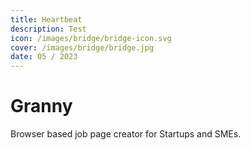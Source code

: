 ```yaml
---
title: Heartbeat
description: Test
icon: /images/bridge/bridge-icon.svg
cover: /images/bridge/bridge.jpg
date: 05 / 2023
---
```


# Granny

Browser based job page creator for Startups and SMEs.
